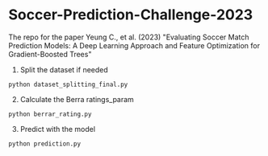# Soccer-Prediction-Challenge-2023

The repo for the paper Yeung C., et al. (2023) "Evaluating Soccer Match Prediction Models: A Deep Learning Approach and Feature Optimization for Gradient-Boosted Trees"

1. Split the dataset if needed
```
python dataset_splitting_final.py
```
2. Calculate the Berra ratings_param
```
python berrar_rating.py
```
3. Predict with the model
```
python prediction.py
```
